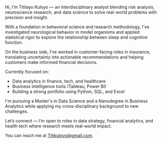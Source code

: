 
 Hi, I’m Titilayo Kuloyo — an interdisciplinary analyst blending risk analysis, neuroscience research, and data science to solve real-world problems with precision and insight.

With a foundation in behavioral science and research methodology, I’ve investigated neurological behavior in model organisms and applied statistical rigor to explore the relationship between sleep and cognitive function.

 On the business side, I’ve worked in customer-facing roles in insurance, translating uncertainty into actionable recommendations and helping customers make informed financial decisions.

Currently focused on:
- Data analytics in finance, tech, and healthcare
- Business intelligence tools (Tableau, Power BI)
- Building a strong portfolio using Python, SQL, and Excel

 I'm pursuing a Master's in Data Science and a Nanodegree in Business Analytics while applying my cross-disciplinary background to new challenges.

Let’s connect — I’m open to roles in data strategy, financial analytics, and health tech where research meets real-world impact.

You can reach me at Titikuloyo@gmail.com.

<!---
Tye-tee/Tye-tee is a ✨ special ✨ repository because its `README.md` (this file) appears on your GitHub profile.
You can click the Preview link to take a look at your changes.
--->
